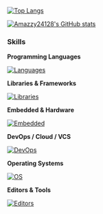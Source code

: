 [![Top Langs](https://github-readme-stats.vercel.app/api/top-langs/?username=Amazzy24128&layout=compact&theme=tokyonight&cache_seconds=1)](https://github.com/anuraghazra/github-readme-stats)


[![Amazzy24128's GitHub stats](https://github-readme-stats.vercel.app/api?username=Amazzy24128&show_icons=true&theme=tokyonight&include_all_commits=true&count_private=true&cache_seconds=1)](https://github.com/anuraghazra/github-readme-stats)



### Skills

**Programming Languages**

[![Languages](https://skillicons.dev/icons?i=cpp,c,python,java,rust,js,matlab)](https://skillicons.dev)

**Libraries & Frameworks**

[![Libraries](https://skillicons.dev/icons?i=opencv)](https://skillicons.dev)

**Embedded & Hardware**

[![Embedded](https://skillicons.dev/icons?i=arduino)](https://skillicons.dev)

**DevOps / Cloud / VCS**

[![DevOps](https://skillicons.dev/icons?i=docker,azure,git,github)](https://skillicons.dev)

**Operating Systems**

[![OS](https://skillicons.dev/icons?i=linux,ubuntu,debian,windows)](https://skillicons.dev)

**Editors & Tools**

[![Editors](https://skillicons.dev/icons?i=vim,vscode,ps)](https://skillicons.dev)

<!-- README_REFRESH: 2025-10-16T18:18:46Z -->

